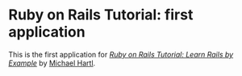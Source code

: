 # Ruby on Rails Tutorial: first application

This is the first application for [*Ruby on Rails Tutorial: Learn Rails by Example*](http://railstutorial.org/) by [Michael
Hartl](http://michaelhartl.com/).
